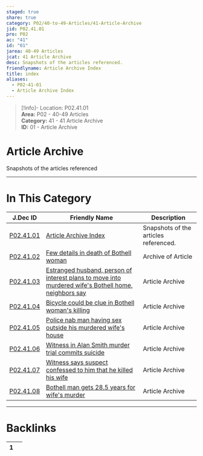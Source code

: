 ```yaml
---  
staged: true  
share: true  
category: P02/40-to-49-Articles/41-Article-Archive  
jid: P02.41.01  
pro: P02  
ac: "41"  
id: "01"  
jarea: 40-49 Articles  
jcat: 41 Article Archive  
desc: Snapshots of the articles referenced.  
friendlyname: Article Archive Index  
title: index  
aliases:  
  - P02-41-01  
  - Article Archive Index  
---  
```

  
>[!info]- Location: P02.41.01  
>**Area:** P02 - 40-49 Articles  
>**Category:** 41 - 41 Article Archive  
>**ID:** 01 - Article Archive  
  
# Article Archive  
  
Snapshots of the articles referenced  
   
  
  
---  
# In This Category  
  
| J.Dec ID                                                                                                                                                                                                   | Friendly Name                                                                                                                                                                                                                                                                                         | Description                           |  
| ---------------------------------------------------------------------------------------------------------------------------------------------------------------------------------------------------------- | ----------------------------------------------------------------------------------------------------------------------------------------------------------------------------------------------------------------------------------------------------------------------------------------------------- | ------------------------------------- |  
| [P02.41.01](index.md)                                                                                                                | [Article Archive Index](index.md)                                                                                                                                                                                               | Snapshots of the articles referenced. |  
| [P02.41.02](./02-2013_02_14---Few-details-in-death-of-Bothell-woman.md)                                                                | [Few details in death of Bothell woman](./02-2013_02_14---Few-details-in-death-of-Bothell-woman.md)                                                                                                                               | Archive of Article                    |  
| [P02.41.03](./03-2013_04_22---Estranged-husband_-person-of-interest-plans-to-move-into-murdered-wife%E2%80%99s-Bothell-home_-neighbors-say.md) | [Estranged husband, person of interest plans to move into murdered wife's Bothell home, neighbors say](./03-2013_04_22---Estranged-husband_-person-of-interest-plans-to-move-into-murdered-wife%E2%80%99s-Bothell-home_-neighbors-say.md) | Article Archive                       |  
| [P02.41.04](./04-2013_05_06---Bicycle-could-be-clue-in-Bothell-woman%E2%80%99s-killing.md)                                                     | [Bicycle could be clue in Bothell woman's killing](./04-2013_05_06---Bicycle-could-be-clue-in-Bothell-woman%E2%80%99s-killing.md)                                                                                                         | Article Archive                       |  
| [P02.41.05](./05-2013_06_20---Police-nab-man-having-sex-outside-his-murdered-wife_s-house.md)                                          | [Police nab man having sex outside his murdered wife's house](./05-2013_06_20---Police-nab-man-having-sex-outside-his-murdered-wife_s-house.md)                                                                                   | Article Archive                       |  
| [P02.41.06](./06-2014_04_10---Witness-in-Alan-Smith-murder-trial-commits-suicide.md)                                                   | [Witness in Alan Smith murder trial commits suicide](./06-2014_04_10---Witness-in-Alan-Smith-murder-trial-commits-suicide.md)                                                                                                     | Article Archive                       |  
| [P02.41.07](./07-2015_01_28---Witness-says-suspect-confessed-to-him-that-he-killed-his-wife.md)                                        | [Witness says suspect confessed to him that he killed his wife](./07-2015_01_28---Witness-says-suspect-confessed-to-him-that-he-killed-his-wife.md)                                                                               | Article Archive                       |  
| [P02.41.08](./08-2015_03_05---Bothell-man-gets-28_5-years-for-wife%E2%80%99s-murder.md)                                                        | [Bothell man gets 28.5 years for wife's murder](./08-2015_03_05---Bothell-man-gets-28_5-years-for-wife%E2%80%99s-murder.md)                                                                                                               | Article Archive                       |  
  
  
---  
# Backlinks  
<div><table class="dataview table-view-table"><thead class="table-view-thead"><tr class="table-view-tr-header"><th class="table-view-th"><span></span><span class="dataview small-text">1</span></th><th class="table-view-th"><span></span></th></tr></thead><tbody class="table-view-tbody"></tbody></table></div>